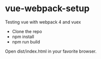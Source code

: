 # vue-webpack-setup

Testing vue with webpack 4 and vuex

- Clone the repo
- npm install
- npm run build

Open dist/index.html in your favorite browser.
